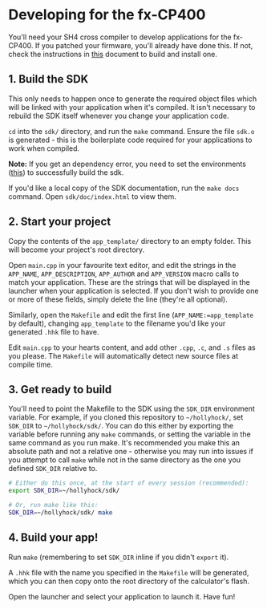 # Developing for the fx-CP400
You'll need your SH4 cross compiler to develop applications for the fx-CP400. If you patched your firmware, you'll already have done this. If not, check the instructions in [this](patching.md) document to build and install one.

## 1. Build the SDK
This only needs to happen once to generate the required object files which will be linked with your application when it's compiled. It isn't necessary to rebuild the SDK itself whenever you change your application code.

`cd` into the `sdk/` directory, and run the `make` command. Ensure the file `sdk.o` is generated - this is the boilerplate code required for your applications to work when compiled.

**Note:** If you get an dependency error, you need to set the environments ([this](patching.md)) to successfully build the sdk.

If you'd like a local copy of the SDK documentation, run the `make docs` command. Open `sdk/doc/index.html` to view them.

## 2. Start your project
Copy the contents of the `app_template/` directory to an empty folder. This will become your project's root directory.

Open `main.cpp` in your favourite text editor, and edit the strings in the `APP_NAME`, `APP_DESCRIPTION`, `APP_AUTHOR` and `APP_VERSION` macro calls to match your application. These are the strings that will be displayed in the launcher when your application is selected. If you don't wish to provide one or more of these fields, simply delete the line (they're all optional).

Similarly, open the `Makefile` and edit the first line (`APP_NAME:=app_template` by default), changing `app_template` to the filename you'd like your generated `.hhk` file to have.

Edit `main.cpp` to your hearts content, and add other `.cpp`, `.c`, and `.s` files as you please. The `Makefile` will automatically detect new source files at compile time.

## 3. Get ready to build
You'll need to point the Makefile to the SDK using the `SDK_DIR` environment variable. For example, if you cloned this repository to `~/hollyhock/`, set `SDK_DIR` to `~/hollyhock/sdk/`. You can do this either by exporting the variable before running any `make` commands, or setting the variable in the same command as you run make. It's recommended you make this an absolute path and not a relative one - otherwise you may run into issues if you attempt to call `make` while not in the same directory as the one you defined `SDK_DIR` relative to.

```sh
# Either do this once, at the start of every session (recommended):
export SDK_DIR=~/hollyhock/sdk/

# Or, run make like this:
SDK_DIR=~/hollyhock/sdk/ make
```

## 4. Build your app!
Run `make` (remembering to set `SDK_DIR` inline if you didn't `export` it).

A `.hhk` file with the name you specified in the `Makefile` will be generated, which you can then copy onto the root directory of the calculator's flash.

Open the launcher and select your application to launch it. Have fun!
